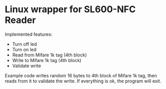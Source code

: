 # Linux wrapper for SL600-NFC Reader

Implemented features:
- Turn off led
- Turn on led
- Read from Mifare 1k tag (4th block)
- Write to Mifare 1k tag (4th block)
- Validate write

Example code writes random 16 bytes to 4th block of Mifare 1k tag, then reads from it to validate the write. If everything is ok, the program will exit.